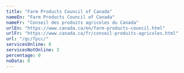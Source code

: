 ```yaml
---
title: "Farm Products Council of Canada"
nameEn: "Farm Products Council of Canada"
nameFr: "Conseil des produits agricoles du Canada"
urlEn: "https://www.canada.ca/en/farm-products-council.html"
urlFr: "https://www.canada.ca/fr/conseil-produits-agricoles.html"
url: "/gc/fpcc/"
servicesOnline: 0
servicesNotOnline: 3
percentage: 0
noData: 0
---
```

